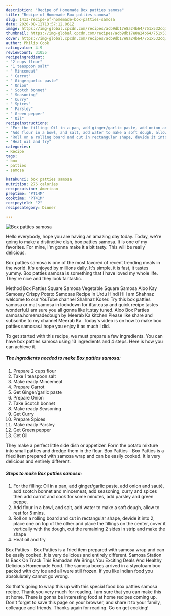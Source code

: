 ```yaml
---
description: "Recipe of Homemade Box patties samosa"
title: "Recipe of Homemade Box patties samosa"
slug: 1413-recipe-of-homemade-box-patties-samosa
date: 2020-08-12T13:57:12.861Z
image: https://img-global.cpcdn.com/recipes/acb9db17e8a24b64/751x532cq70/box-patties-samosa-recipe-main-photo.jpg
thumbnail: https://img-global.cpcdn.com/recipes/acb9db17e8a24b64/751x532cq70/box-patties-samosa-recipe-main-photo.jpg
cover: https://img-global.cpcdn.com/recipes/acb9db17e8a24b64/751x532cq70/box-patties-samosa-recipe-main-photo.jpg
author: Philip Cook
ratingvalue: 4.9
reviewcount: 31055
recipeingredient:
- "2 cups flour"
- "1 teaspoon salt"
- " Mincemeat"
- " Carrot"
- " Gingergarlic paste"
- " Onion"
- " Scotch bonnet"
- " Seasoning"
- " Curry"
- " Spices"
- " Parsley"
- " Green pepper"
- " Oil"
recipeinstructions:
- "For the filling: Oil in a pan, add ginger/garlic paste, add onion and sauté, add scotch bonnet and mincemeat, add seasoning, curry and spices then add carrot and cook for some minutes, add parsley and green peppe."
- "Add flour in a bowl, and salt, add water to make a soft dough, allow to rest for 5 mins."
- "Roll on a rolling board and cut in rectangular shape, devide it into 2, place one on top of the other and place the fillings on the center, cover it vertically with the dough, cut the remaining 2 sides in strip and make the shape"
- "Heat oil and fry"
categories:
- Recipe
tags:
- box
- patties
- samosa

katakunci: box patties samosa 
nutrition: 276 calories
recipecuisine: American
preptime: "PT14M"
cooktime: "PT41M"
recipeyield: "2"
recipecategory: Dinner

---
```



![Box patties samosa](https://img-global.cpcdn.com/recipes/acb9db17e8a24b64/751x532cq70/box-patties-samosa-recipe-main-photo.jpg)

Hello everybody, hope you are having an amazing day today. Today, we're going to make a distinctive dish, box patties samosa. It is one of my favorites. For mine, I'm gonna make it a bit tasty. This will be really delicious.

Box patties samosa is one of the most favored of recent trending meals in the world. It's enjoyed by millions daily. It's simple, it is fast, it tastes yummy. Box patties samosa is something that I have loved my whole life. They're nice and they look fantastic.

Method Box Patties Square Samosa Vegetable Square Samosa Aloo Kay Samosay Crispy Potato Samosas Recipe in Urdu Hindi Hi I am Shahnaz welcome to our YouTube channel Shahnaz Koser. Try this box patties samosa or mat samosa in lockdown for iftar.easy and quick recipe tastes wonderful.i am sure you all gonna like it.stay tuned. Aloo Box Parties samosa.homemadedough by Meerab Ka kitchen Please like share and subscribe to my channel Meerab Ka. Today&#39;s video is on how to make box patties samosas.i hope you enjoy it as much I did.


To get started with this recipe, we must prepare a few ingredients. You can have box patties samosa using 13 ingredients and 4 steps. Here is how you can achieve it.

<!--inarticleads1-->

##### The ingredients needed to make Box patties samosa:

1. Prepare 2 cups flour
1. Take 1 teaspoon salt
1. Make ready  Mincemeat
1. Prepare  Carrot
1. Get  Ginger/garlic paste
1. Prepare  Onion
1. Take  Scotch bonnet
1. Make ready  Seasoning
1. Get  Curry
1. Prepare  Spices
1. Make ready  Parsley
1. Get  Green pepper
1. Get  Oil


They make a perfect little side dish or appetizer. Form the potato mixture into small patties and dredge them in the flour. Box Patties - Box Patties is a fried item prepared with samosa wrap and can be easily cooked. It is very delicious and entirely different. 

<!--inarticleads2-->

##### Steps to make Box patties samosa:

1. For the filling: Oil in a pan, add ginger/garlic paste, add onion and sauté, add scotch bonnet and mincemeat, add seasoning, curry and spices then add carrot and cook for some minutes, add parsley and green peppe.
1. Add flour in a bowl, and salt, add water to make a soft dough, allow to rest for 5 mins.
1. Roll on a rolling board and cut in rectangular shape, devide it into 2, place one on top of the other and place the fillings on the center, cover it vertically with the dough, cut the remaining 2 sides in strip and make the shape
1. Heat oil and fry


Box Patties - Box Patties is a fried item prepared with samosa wrap and can be easily cooked. It is very delicious and entirely different. Samosa Station Is Back On Track This Ramadan We Brings You Exciting Deals And Healthy Delicious Homemade Food. The samosa boxes arrived in a styrofoam box packed with dry ice and all were still frozen. If you like Indian food you absolulutely cannot go wrong. 

So that's going to wrap this up with this special food box patties samosa recipe. Thank you very much for reading. I am sure that you can make this at home. There is gonna be interesting food at home recipes coming up. Don't forget to save this page on your browser, and share it to your family, colleague and friends. Thanks again for reading. Go on get cooking!
